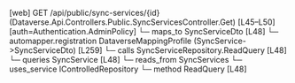 [web] GET /api/public/sync-services/{id}  (Dataverse.Api.Controllers.Public.SyncServicesController.Get)  [L45–L50] [auth=Authentication.AdminPolicy]
  └─ maps_to SyncServiceDto [L48]
    └─ automapper.registration DataverseMappingProfile (SyncService->SyncServiceDto) [L259]
  └─ calls SyncServiceRepository.ReadQuery [L48]
  └─ queries SyncService [L48]
    └─ reads_from SyncServices
  └─ uses_service IControlledRepository<SyncService>
    └─ method ReadQuery [L48]

